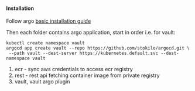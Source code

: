 #### Installation

Follow argo [basic installation guide](https://argo-cd.readthedocs.io/en/stable/getting_started/)

Then each folder contains argo application, start in order i.e. for vault:

```shell
kubectl create namespace vault
argocd app create vault --repo https://github.com/stokilo/argocd.git \ 
 --path vault --dest-server https://kubernetes.default.svc --dest-namespace vault
```

1. ecr - sync aws credentials to access ecr registry
2. rest - rest api fetching container image from private registry
3. vault, vault argo plugin
